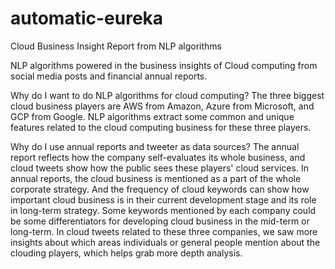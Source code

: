 # automatic-eureka
Cloud Business Insight Report from NLP algorithms

NLP algorithms powered in the business insights of Cloud computing from social media posts and financial annual reports.

Why do I want to do NLP algorithms for cloud computing?
The three biggest cloud business players are AWS from Amazon, Azure from Microsoft, and GCP from Google. NLP algorithms extract some common and unique features related to the cloud computing business for these three players. 

Why do I use annual reports and tweeter as data sources?
The annual report reflects how the company self-evaluates its whole business, and cloud tweets show how the public sees these players' cloud services.
In annual reports, the cloud business is mentioned as a part of the whole corporate strategy. And the frequency of cloud keywords can show how important cloud business is in their current development stage and its role in long-term strategy. Some keywords mentioned by each company could be some differentiators for developing cloud business in the mid-term or long-term. In cloud tweets related to these three companies, we saw more insights about which areas individuals or general people mention about the clouding players, which helps grab more depth analysis.
